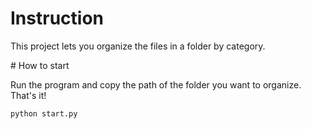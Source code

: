 # Instruction
<p>This project lets you organize the files in a folder by category.</p>
# How to start
<p>Run the program and copy the path of the folder you want to organize. That's it!</p>
<code>python start.py</code>
